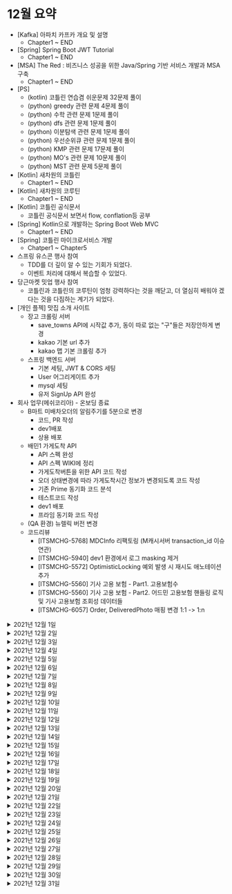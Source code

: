 # 12월 요약
- [Kafka] 아파치 카프카 개요 및 설명
  - Chapter1 ~ END
- [Spring] Spring Boot JWT Tutorial
  - Chapter1 ~ END
- [MSA] The Red : 비즈니스 성공을 위한 Java/Spring 기반 서비스 개발과 MSA 구축
  - Chapter1 ~ END
- [PS] 
  - (kotlin) 코틀린 연습겸 쉬운문제 32문제 풀이
  - (python) greedy 관련 문제 4문제 풀이 
  - (python) 수학 관련 문제 1문제 풀이
  - (python) dfs 관련 문제 1문제 풀이 
  - (python) 이분탐색 관련 문제 1문제 풀이
  - (python) 우선순위큐 관련 문제 1문제 풀이
  - (python) KMP 관련 문제 17문제 풀이
  - (python) MO's 관련 문제 10문제 풀이
  - (python) MST 관련 문제 5문제 풀이 
- [Kotlin] 새차원의 코틀린
  - Chapter1 ~ END 
- [Kotlin] 새차원의 코루틴
  - Chapter1 ~ END 
- [Kotlin] 코틀린 공식문서
  - 코틀린 공식문서 보면서 flow, conflation등 공부 
- [Spring] Kotlin으로 개발하는 Spring Boot Web MVC
  - Chapter1 ~ END 
- [Spring] 코틀린 마이크로서비스 개발
  - Chatper1 ~ Chapter5
- 스프링 유스콘 행사 참여 
  - TDD를 더 깊이 알 수 있는 기회가 되었다.
  - 이벤트 처리에 대해서 복습할 수 있었다.
- 당근마켓 밋업 행사 참여
  - 코틀린과 코틀린의 코루틴이 엄청 강력하다는 것을 깨닫고, 더 열심히 배워야 겠다는 것을 다짐하는 계기가 되었다.
- [개인 플젝] 맛집 소개 사이트
  - 장고 크롤링 서버 
    - save_towns API에 시작값 추가, 동이 따로 없는 "구"들은 저장안하게 변경
    - kakao 기본 url 추가 
    - kakao 맵 기본 크롤링 추가 
  - 스프링 백엔드 서버
    - 기본 세팅, JWT & CORS 세팅
    - User 어그리게이트 추가 
    - mysql 세팅
    - 유저 SignUp API 완성
- 회사 업무(메쉬코리아) - 온보딩 종료
  - B마트 미배차오더의 알림주기를 5분으로 변경
    - 코드, PR 작성
    - dev1배포 
    - 상용 배포
  - 배민1 가게도착 API 
    - API 스펙 완성
    - API 스펙 WIKI에 정리
    - 가게도착버튼을 위한 API 코드 작성
    - 오더 상태변경에 따라 가게도착시간 정보가 변경되도록 코드 작성
    - 기존 Prime 동기화 코드 분석
    - 테스트코드 작성
    - dev1 배포
    - 프라임 동기화 코드 작성
  - (QA 환경) 뉴렐릭 버전 변경
  - 코드리뷰
    - [ITSMCHG-5768] MDCInfo 리팩토링 (M캐시서버 transaction_id 이슈 연관)
    - [ITSMCHG-5940] dev1 환경에서 로그 masking 제거
    - [ITSMCHG-5572] OptimisticLocking 예외 발생 시 재시도 애노테이션 추가
    - [ITSMCHG-5560] 기사 고용 보험 - Part1. 고용보험수
    - [ITSMCHG-5560] 기사 고용 보험 - Part2. 어드민 고용보험 핸들링 로직 및 기사 고용보험 조회성 데이터들
    - [ITSMCHG-6057] Order, DeliveredPhoto 매핑 변경 1:1 -> 1:n


<details> <summary>2021년 12월 1일</summary>

## 회사 업무
- [Kafka] 아파치 카프카 개요 및 설명
  - 아파치 카프카 개요 및 설명 완성
  - 토픽이란? 완성

## 개인 공부

</details>

<details> <summary>2021년 12월 2일</summary>

## 회사 업무
- [Spring] Spring Boot JWT Tutorial
  - JWT 소개, 프로젝트 생성
  - Security 설정, Data 설정
  - JWT 코드, Security 설정 추가
  - DTO, Repository, 로그인 코드 완성
  - 회원가입, 권한 검증 코드 완성
  - DTO 리펙토링
  - 스프링 부트 버전 변경함으로써 에러 떳을때 body에 

## 개인 공부
- [개인 플젝] 맛집 소개 사이트
  - save_towns API에 시작값 추가, 동이 따로 없는 "구"들은 저장안하게 변경

</details>


<details> <summary>2021년 12월 3일</summary>

## 회사 업무
- 온보딩 체크리스트 검토
- Vroong Lastmile bootcamp 재검토
- 코드리뷰
  - ITSMCHG-5768 MDCInfo 리팩토링 (M캐시서버 transaction_id 이슈 연관)
- B마트 미배차오더의 알림주기를 5분으로 변경
  - 코드, PR 작성
  - dev1배포 

## 개인 공부

</details>

<details> <summary>2021년 12월 4일</summary>

## 회사 업무

## 개인 공부
- [MSA] The Red : 비즈니스 성공을 위한 Java/Spring 기반 서비스 개발과 MSA 구축
  - Chapter1 (0% -> 100%)
  - Chapter2 (0% -> 100%)

</details>

<details> <summary>2021년 12월 5일</summary>

## 회사 업무

## 개인 공부
- [MSA] The Red : 비즈니스 성공을 위한 Java/Spring 기반 서비스 개발과 MSA 구축
  - Chapter3 (0% -> 50%)

</details>

<details> <summary>2021년 12월 6일</summary>

## 회사 업무
- 온보딩 체크리스트 검토
- Vroong Lastmile bootcamp 내용 검토
- [Kafka] 아파치 카프카 개요 및 설명
  - 브로커, 복제, ISR(In-Sync-Replication)
  - 파티셔너란?
  - 컨슈머 랙 이란? 

## 개인 공부
- [MSA] The Red : 비즈니스 성공을 위한 Java/Spring 기반 서비스 개발과 MSA 구축
  - Chapter3 (50% -> 70%)

</details>

<details> <summary>2021년 12월 7일</summary>

## 회사 업무
- 온보딩 체크리스트 검토
- Vroong Lastmile bootcamp 내용 검토

## 개인 공부
- [MSA] The Red : 비즈니스 성공을 위한 Java/Spring 기반 서비스 개발과 MSA 구축
  - Chapter3 (70% -> 100%)

</details>

<details> <summary>2021년 12월 8일</summary>

## 회사 업무
- 상용 배포 준비
- 가게도착 API 내용 검토 

## 개인 공부
- [MSA] The Red : 비즈니스 성공을 위한 Java/Spring 기반 서비스 개발과 MSA 구축
  - Chapter4 (0% -> 100%)
  - Chapter5 (0% -> 75%)
- [개인 플젝] 맛집 소개 사이트
  - kakao 기본 url 추가 
  - kakao 맵 기본 크롤링 추가 

</details>

<details> <summary>2021년 12월 9일</summary>

## 회사 업무
- 상용 배포 
- 가게도착 API 내용 검토 
- 인텔리제이 업그레이드 후 개발 환경 세팅

## 개인 공부
- [MSA] The Red : 비즈니스 성공을 위한 Java/Spring 기반 서비스 개발과 MSA 구축
  - Chapter5 (75% -> 100%)
- [개인 플젝] 맛집 소개 사이트
  - kakao 맵 크롤러에 tag, url 정보 추가

</details>

<details> <summary>2021년 12월 10일</summary>

## 회사 업무
- 가게도착 API 내용 검토 
- 인텔리제이 개발 환경 세팅

## 개인 공부

</details>

<details> <summary>2021년 12월 11일</summary>

## 회사 업무

## 개인 공부
- [TIL] 9~11월 월별 요약

</details>

<details> <summary>2021년 12월 12일</summary>

## 회사 업무

## 개인 공부
- [개인 플젝] 맛집 소개 사이트 - Spring Server
  - 기본 세팅, JWT & CORS 세팅
  - User 어그리게이트 추가 
  - mysql 세팅
  - 유저 SignUp API 완성

</details>

<details> <summary>2021년 12월 13일</summary>

## 회사 업무
- 배민1 가게도착 API 
  - 스펙 정리

## 개인 공부
- [Spring] Spring-Batch
  - Chapter1 (0% -> 100%)
- [개인 플젝] 맛집 소개 사이트 
  - Spring Server
    - README에 기술스택 정리 
  - Django Server
    - README에 기술스택 정리 
- [PS] 
  - 무지의 먹방 라이브


</details>

<details> <summary>2021년 12월 14일</summary>

## 회사 업무
- 배민1 가게도착 API 
  - 스펙 정리
- OJT미팅 참석
- 코드리뷰
  - [ITSMCHG-5940] dev1 환경에서 로그 masking 제거
  - [ITSMCHG-5572] OptimisticLocking 예외 발생 시 재시도 애노테이션 추가

## 개인 공부
- [Spring] Spring-Batch
  - Chapter2 (0% -> 50%)

</details>

<details> <summary>2021년 12월 15일</summary>

## 회사 업무
- 배민1 가게도착 API 
  - 스펙 정리
  - 가게도착버튼을 위한 API 코드 작성
- 상용배포 준비

## 개인 공부
- [PS] 코틀린
  - 코틀린 연습겸 쉬운문제 8문제 풀이

</details>

<details> <summary>2021년 12월 16일</summary>

## 회사 업무
- 배민1 가게도착 API 
  - 가게도착버튼을 위한 API 코드 작성
- 상용 배포

## 개인 공부
- [PS] 코틀린
  - 코틀린 연습겸 쉬운문제 1문제 풀이
- [Kotlin] 새차원의 코틀린
  - Install
  - Basic Syntax
  - Basic Types
  - Control Flow

</details>

<details> <summary>2021년 12월 17일</summary>

## 회사 업무
- 배민1 가게도착 API 
  - 가게도착버튼을 위한 API 코드 작성

## 개인 공부
- [PS] 코틀린
  - 코틀린 연습겸 쉬운문제 12문제 풀이
- [Kotlin] 새차원의 코틀린
  - Packages, Return and Jumps

</details>

<details> <summary>2021년 12월 18일</summary>

## 회사 업무


## 개인 공부
- [PS] 코틀린
  - 코틀린 연습겸 쉬운문제 11문제 풀이
- [Kotlin] 새차원의 코틀린
  - Class

</details>

<details> <summary>2021년 12월 19일</summary>

## 회사 업무


## 개인 공부
- [PS] greedy (python)
  - greedy관련 문제 4문제 풀이
- [Kotlin] 새차원의 코틀린
  - Inheritance
  - Properties and Fields
  - Data, Nested classes
  - Object Expressions and Declarations
- 스프링 유스콘 행사 참여 
  - 링크: https://frost-witch-afb.notion.site/YOUTHCON-21-365e94c3df3443e5b1322520a8b1a2ef
  - TDD를 더 깊이 알 수 있는 기회가 되었다.
  - 이벤트 처리에 대해서 복습할 수 있었다.

</details>

<details> <summary>2021년 12월 20일</summary>

## 회사 업무
- 배민1 가게도착 API 
  - 가게도착버튼을 위한 API 코드 작성

## 개인 공부
- 당근마켓 밋업 행사 참여
  - 코틀린과 코틀린의 코루틴이 엄청 강력하다는 것을 깨닫고, 더 열심히 배워야 겠다는 것을 다짐하는 계기가 되었다.
- [Spring] Kotlin으로 개발하는 Spring Boot Web MVC
  - Chapter1 (0% -> 100%)
  - Chapter2 (0% -> 100%)
- [Kotlin] 새차원의 코루틴
  - why coroutines
- [PS] 수학 (python)
  - 수학관련 문제 1문제 풀이 


</details>

<details> <summary>2021년 12월 21일</summary>

## 회사 업무
- 배민1 가게도착 API 
  - 가게도착버튼을 위한 API 코드 작성
  - 오더 상태변경에 따라 가게도착시간 정보가 변경되도록 코드 작성

## 개인 공부
- [Spring] Kotlin으로 개발하는 Spring Boot Web MVC
  - Chapter3 (0% -> 100%)
  - Chapter4 (0% -> 60%)
- [PS] dfs (python)
  - dfs 문제 1문제 풀이 


</details>

<details> <summary>2021년 12월 22일</summary>

## 회사 업무
- 배민1 가게도착 API 
  - API 스펙 WIKI에 정리
  - 오더 상태변경에 따라 가게도착시간 정보가 변경되도록 코드 작성

## 개인 공부
- [Spring] Kotlin으로 개발하는 Spring Boot Web MVC
  - Chapter4 (60% -> 100%)
  - Chapter5 (0% -> 100%)
- [PS] 구현 (python)
  - 간단한 구현 1문제 풀이


</details>

<details> <summary>2021년 12월 23일</summary>

## 회사 업무
- 배민1 가게도착 API 
  - 오더 상태변경에 따라 가게도착시간 정보가 변경되도록 코드 작성
  - 기존 Prime 동기화 코드 분석

## 개인 공부
- [Spring] Kotlin으로 개발하는 Spring Boot Web MVC
  - Chapter6 (0% -> 100%)
  - Chapter7 (0% -> 100%)
  - Chapter8 (0% -> 100%) = END
- [PS] 이분탐색 (python)
  - 이분탐색 1문제 풀이


</details>

<details> <summary>2021년 12월 24일</summary>

## 회사 업무
- 배민1 가게도착 API 
  - 기존 Prime 동기화 코드 분석

## 개인 공부
- [Kotlin] 새차원의 코루틴
  - basics
- [PS] 우선순위큐 (python)
  - 우선순위큐 1문제 풀이


</details>

<details> <summary>2021년 12월 25일</summary>

## 회사 업무

## 개인 공부
- [PS] KMP (python)
  - KMP 9문제 풀이


</details>

<details> <summary>2021년 12월 26일</summary>

## 회사 업무

## 개인 공부
- [PS] KMP (python)
  - KMP 8문제 풀이
- [Kotlin] 새차원의 코루틴
  - Cancellation and Timeouts
  - Composing Suspending Functions
  - Coroutines under the hood
  - Coroutine Context and Dispatchers ==> END 

</details>

<details> <summary>2021년 12월 27일</summary>

## 회사 업무
- 배민1 가게도착 API 
  - 테스트코드 작성
  - 기존 Prime 동기화 코드 분석
  - dev1 배포

## 개인 공부
- [PS] 카카오 (python)
  - 카카오 기출 1문제 풀이
- [Kotlin] 코틀린 공식문서
  - representing multiple values
  - flow
  - flow cancellabion basics
  - flow builders
  - intermediate flow operators
  - flows are sequential
  - flow context
  - buffering
  - conflation
  - composing multiple flows (zip, combine)
  - 위의 내용들 공부

</details>

<details> <summary>2021년 12월 28일</summary>

## 회사 업무
- 배민1 가게도착 API 
  - API 테스트
  - 테스트코드 작성 
- (QA 환경) 뉴렐릭 버전 변경 

## 개인 공부
- [PS] python
  - 모스 알고리즘 10문제
  - MST 알고리즘 5문제
  - DP 알고리즘 1문제
  - 수학 알고리즘 1문제
- 코드리뷰
  - [ITSMCHG-5560] 기사 고용 보험 - Part1. 고용보험수

</details>

<details> <summary>2021년 12월 29일</summary>

## 회사 업무
- 배민1 가게도착 API 
  - API 테스트
  - 프라임 동기화 코드 작성
- 코드리뷰
  - [ITSMCHG-5560] 기사 고용 보험 - Part2. 어드민 고용보험 핸들링 로직 및 기사 고용보험 조회성 데이터들

## 개인 공부
- [PS] python
  - dp 알고리즘 1문제
  - 구현 알고리즘 1문제 
- [Spring] 코틀린 마이크로서비스 개발 
  - 1.마이크로서비스의 이해 (0% -> 100%)
  - 2.스프링부트 2.0 시작하기 (0% -> 100%) 

</details>


<details> <summary>2021년 12월 30일</summary>

## 회사 업무
- 배민1 가게도착 API 
  - 프라임 동기화 코드 작성
- 코드리뷰
  - [ITSMCHG-6057] Order, DeliveredPhoto 매핑 변경 1:1 -> 1:n

## 개인 공부
- [PS] python
  - 수학 알고리즘 1문제
- [Spring] 코틀린 마이크로서비스 개발 
  - 3.RESTful 서비스 만들기 (0% -> 100%)
  - 4.리액티브 마이크로서비스 만들기 (0% -> 100%) 

</details>

<details> <summary>2021년 12월 31일</summary>

## 회사 업무
- 배민1 가게도착 API 
  - dev1 배포
  - dev1 API 테스트
- 코드리뷰
  - [ITSMCHG-5560] 기사 고용 보험 - Part1. 고용보험수취
  - [ITSMCHG-5560] 기사 고용 보험 - Part2. 어드민 고용보험 핸들링 로직 및 기사 고용보험 조회성 데이터들

## 개인 공부
- [PS] python
  - 브루트포스 알고리즘 1문제
- [Spring] 코틀린 마이크로서비스 개발 
  - 5.리액티브 스프링 데이터 (0% -> 100%) 

</details>
